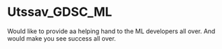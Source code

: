 # Utssav_GDSC_ML
Would like to provide aa helping hand to the ML developers all over.
And would make you see success all over.
